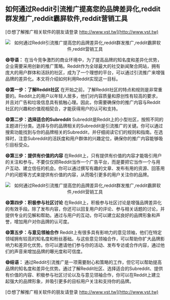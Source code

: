 ## **如何通过Reddit引流推广提高您的品牌差异化,reddit群发推广,reddit霸屏软件,reddit营销工具**

[😍想了解推广相关软件的朋友请登录 http://www.vst.tw](http://www.vst.tw)

 <center><img src="https://vst.tw/MP4/tuiguang/png/7.png" alt="如何通过Reddit引流推广提高您的品牌差异化,reddit群发推广,reddit霸屏软件,reddit营销工具"></center>

**😄导语：**
在当今竞争激烈的商业环境中，为了提高品牌的知名度和差异化优势，企业需要采用创新的推广策略。Reddit作为全球最大的社交新闻聚合网站，拥有庞大的用户群体和活跃的社区，成为了一个理想的平台，可以通过引流推广来增强品牌的差异化。本文将介绍如何利用Reddit实现这一目标。

**😄第一步：了解Reddit社区**
在开始之前，了解Reddit社区的特点和规则是非常重要的。Reddit上的用户以年轻人居多，他们对内容质量和原创性有较高的要求，并且对广告和垃圾信息具有抵触心理。因此，你需要确保你的推广内容与Reddit社区的兴趣和价值观相契合，才能获得用户的认可和支持。

**😄第二步：选择适合的Subreddit**
Subreddit是Reddit上的小型社区，按照不同的主题进行分类。选择与你的品牌相关的Subreddit是引流推广的关键。你可以通过搜索功能找到与你的品牌相关的Subreddit，并仔细阅读它们的规则和指南。在选择时，注意Subreddit的活跃度和用户群体的兴趣定位，确保你的推广内容能够吸引目标受众。

**😄第三步：提供有价值的内容**
在Reddit上，只有提供有价值的内容才能吸引用户的关注和参与。不要仅仅把Reddit当作一个广告平台，而是要把它当作一个与用户互动、建立信任的机会。你可以通过撰写有趣的文章、发布有用的资源、回答用户的问题等方式来提供有价值的内容，从而吸引更多的用户关注你的品牌。

 <center><img src="https://vst.tw/MP4/tuiguang/png/0.png" alt="如何通过Reddit引流推广提高您的品牌差异化,reddit群发推广,reddit霸屏软件,reddit营销工具"></center>

**😄第四步：积极参与社区讨论**
在Reddit上，积极参与社区讨论是增强品牌差异化的有效手段。除了发布内容，你还可以回复用户的评论、参与相关话题的讨论，并提供专业的见解和帮助。通过与用户的互动，你可以建立起良好的品牌形象和声誉，增加用户对你品牌的认可度。

**😄第五步：与意见领袖合作**
Reddit上有很多具有影响力的意见领袖，他们在特定领域拥有较高的知名度和粉丝基础。与这些意见领袖合作，可以帮助你扩大品牌影响力和差异化优势。你可以邀请他们参与你的活动、发布专访或合作内容，通过他们的声音来增加品牌的曝光度和可信度。

**😄结语：**
通过Reddit引流推广是一项需要耐心和策略的工作，但它可以帮助提高品牌的知名度和差异化优势。通过了解Reddit社区、选择适合的Subreddit、提供有价值的内容、积极参与社区讨论以及与意见领袖合作，你可以在Reddit上建立起强大的品牌形象，并吸引更多的目标用户关注和支持你的品牌。

[😍想了解推广相关软件的朋友请登录 http://www.vst.tw](http://www.vst.tw)



